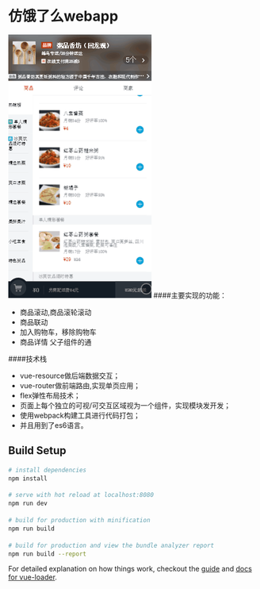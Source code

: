 # 仿饿了么webapp

![](/static/show.gif)
####主要实现的功能：

* 商品滚动,商品滚轮滚动
* 商品联动
* 加入购物车，移除购物车
* 商品详情 父子组件的通

####技术栈
* vue-resource做后端数据交互；
* vue-router做前端路由,实现单页应用；
* flex弹性布局技术；
* 页面上每个独立的可视/可交互区域视为一个组件，实现模块发开发；
* 使用webpack构建工具进行代码打包；
* 并且用到了es6语言。

## Build Setup

``` bash
# install dependencies
npm install

# serve with hot reload at localhost:8080
npm run dev

# build for production with minification
npm run build

# build for production and view the bundle analyzer report
npm run build --report
```

For detailed explanation on how things work, checkout the [guide](http://vuejs-templates.github.io/webpack/) and [docs for vue-loader](http://vuejs.github.io/vue-loader).
